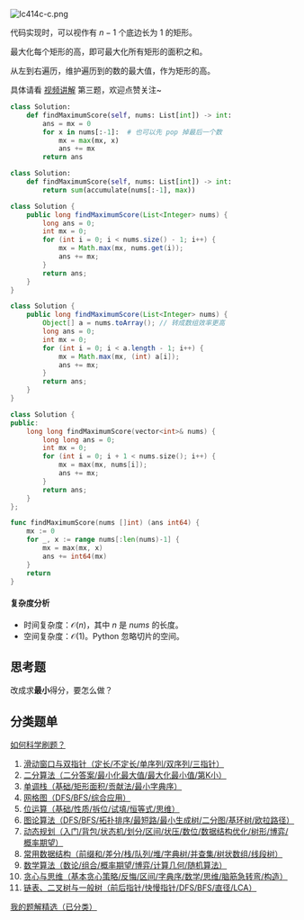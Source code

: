 ![lc414c-c.png](https://pic.leetcode.cn/1725769175-EJDMxR-lc414c-c.png)

代码实现时，可以视作有 $n-1$ 个底边长为 $1$ 的矩形。

最大化每个矩形的高，即可最大化所有矩形的面积之和。

从左到右遍历，维护遍历到的数的最大值，作为矩形的高。

具体请看 [视频讲解](https://www.bilibili.com/video/BV1z5pieUEkQ/) 第三题，欢迎点赞关注~

```py [sol-Python3]
class Solution:
    def findMaximumScore(self, nums: List[int]) -> int:
        ans = mx = 0
        for x in nums[:-1]:  # 也可以先 pop 掉最后一个数
            mx = max(mx, x)
            ans += mx
        return ans
```

```py [sol-Python3 一行]
class Solution:
    def findMaximumScore(self, nums: List[int]) -> int:
        return sum(accumulate(nums[:-1], max))
```

```java [sol-Java]
class Solution {
    public long findMaximumScore(List<Integer> nums) {
        long ans = 0;
        int mx = 0;
        for (int i = 0; i < nums.size() - 1; i++) {
            mx = Math.max(mx, nums.get(i));
            ans += mx;
        }
        return ans;
    }
}
```

```java [sol-Java 数组]
class Solution {
    public long findMaximumScore(List<Integer> nums) {
        Object[] a = nums.toArray(); // 转成数组效率更高
        long ans = 0;
        int mx = 0;
        for (int i = 0; i < a.length - 1; i++) {
            mx = Math.max(mx, (int) a[i]);
            ans += mx;
        }
        return ans;
    }
}
```

```cpp [sol-C++]
class Solution {
public:
    long long findMaximumScore(vector<int>& nums) {
        long long ans = 0;
        int mx = 0;
        for (int i = 0; i + 1 < nums.size(); i++) {
            mx = max(mx, nums[i]);
            ans += mx;
        }
        return ans;
    }
};
```

```go [sol-Go]
func findMaximumScore(nums []int) (ans int64) {
	mx := 0
	for _, x := range nums[:len(nums)-1] {
		mx = max(mx, x)
		ans += int64(mx)
	}
	return
}
```

#### 复杂度分析

- 时间复杂度：$\mathcal{O}(n)$，其中 $n$ 是 $\textit{nums}$ 的长度。
- 空间复杂度：$\mathcal{O}(1)$。Python 忽略切片的空间。

## 思考题

改成求**最小**得分，要怎么做？

## 分类题单

[如何科学刷题？](https://leetcode.cn/circle/discuss/RvFUtj/)

1. [滑动窗口与双指针（定长/不定长/单序列/双序列/三指针）](https://leetcode.cn/circle/discuss/0viNMK/)
2. [二分算法（二分答案/最小化最大值/最大化最小值/第K小）](https://leetcode.cn/circle/discuss/SqopEo/)
3. [单调栈（基础/矩形面积/贡献法/最小字典序）](https://leetcode.cn/circle/discuss/9oZFK9/)
4. [网格图（DFS/BFS/综合应用）](https://leetcode.cn/circle/discuss/YiXPXW/)
5. [位运算（基础/性质/拆位/试填/恒等式/思维）](https://leetcode.cn/circle/discuss/dHn9Vk/)
6. [图论算法（DFS/BFS/拓扑排序/最短路/最小生成树/二分图/基环树/欧拉路径）](https://leetcode.cn/circle/discuss/01LUak/)
7. [动态规划（入门/背包/状态机/划分/区间/状压/数位/数据结构优化/树形/博弈/概率期望）](https://leetcode.cn/circle/discuss/tXLS3i/)
8. [常用数据结构（前缀和/差分/栈/队列/堆/字典树/并查集/树状数组/线段树）](https://leetcode.cn/circle/discuss/mOr1u6/)
9. [数学算法（数论/组合/概率期望/博弈/计算几何/随机算法）](https://leetcode.cn/circle/discuss/IYT3ss/)
10. [贪心与思维（基本贪心策略/反悔/区间/字典序/数学/思维/脑筋急转弯/构造）](https://leetcode.cn/circle/discuss/g6KTKL/)
11. [链表、二叉树与一般树（前后指针/快慢指针/DFS/BFS/直径/LCA）](https://leetcode.cn/circle/discuss/K0n2gO/)

[我的题解精选（已分类）](https://github.com/EndlessCheng/codeforces-go/blob/master/leetcode/SOLUTIONS.md)
